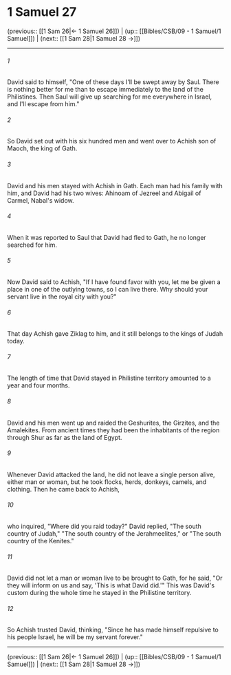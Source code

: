 # 1 Samuel 27

(previous:: [[1 Sam 26|← 1 Samuel 26]]) | (up:: [[Bibles/CSB/09 - 1 Samuel/1 Samuel]]) | (next:: [[1 Sam 28|1 Samuel 28 →]])

***


###### 1 
David said to himself, "One of these days I'll be swept away by Saul. There is nothing better for me than to escape immediately to the land of the Philistines. Then Saul will give up searching for me everywhere in Israel, and I'll escape from him." 

###### 2 
So David set out with his six hundred men and went over to Achish son of Maoch, the king of Gath. 

###### 3 
David and his men stayed with Achish in Gath. Each man had his family with him, and David had his two wives: Ahinoam of Jezreel and Abigail of Carmel, Nabal's widow. 

###### 4 
When it was reported to Saul that David had fled to Gath, he no longer searched for him. 

###### 5 
Now David said to Achish, "If I have found favor with you, let me be given a place in one of the outlying towns, so I can live there. Why should your servant live in the royal city with you?" 

###### 6 
That day Achish gave Ziklag to him, and it still belongs to the kings of Judah today. 

###### 7 
The length of time that David stayed in Philistine territory amounted to a year and four months. 

###### 8 
David and his men went up and raided the Geshurites, the Girzites, and the Amalekites. From ancient times they had been the inhabitants of the region through Shur as far as the land of Egypt. 

###### 9 
Whenever David attacked the land, he did not leave a single person alive, either man or woman, but he took flocks, herds, donkeys, camels, and clothing. Then he came back to Achish, 

###### 10 
who inquired, "Where did you raid today?" David replied, "The south country of Judah," "The south country of the Jerahmeelites," or "The south country of the Kenites." 

###### 11 
David did not let a man or woman live to be brought to Gath, for he said, "Or they will inform on us and say, 'This is what David did.'" This was David's custom during the whole time he stayed in the Philistine territory. 

###### 12 
So Achish trusted David, thinking, "Since he has made himself repulsive to his people Israel, he will be my servant forever."

***

(previous:: [[1 Sam 26|← 1 Samuel 26]]) | (up:: [[Bibles/CSB/09 - 1 Samuel/1 Samuel]]) | (next:: [[1 Sam 28|1 Samuel 28 →]])
